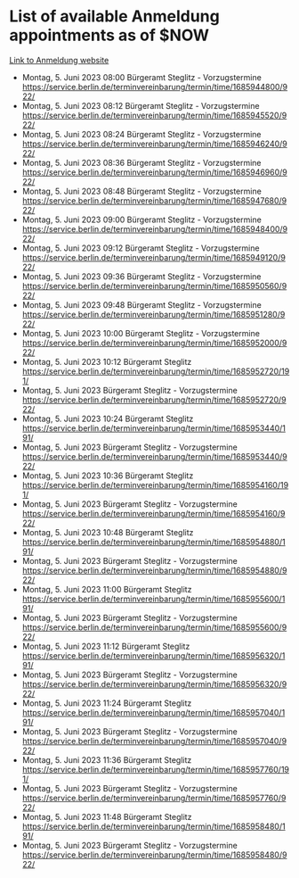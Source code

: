 # List of available Anmeldung appointments as of $NOW
[Link to Anmeldung website](https://service.berlin.de/terminvereinbarung/termin/tag.php?termin=1&anliegen[]=120686&dienstleisterlist=122210,122217,327316,122219,327312,122227,327314,122231,327346,122243,327348,122254,122252,329742,122260,329745,122262,329748,122271,327278,122273,327274,122277,327276,330436,122280,327294,122282,327290,122284,327292,122291,327270,122285,327266,122286,327264,122296,327268,150230,329760,122297,327286,122294,327284,122312,329763,122314,329775,122304,327330,122311,327334,122309,327332,317869,122281,327352,122279,329772,122283,122276,327324,122274,327326,122267,329766,122246,327318,122251,327320,122257,327322,122208,327298,122226,327300&herkunft=http%3A%2F%2Fservice.berlin.de%2Fdienstleistung%2F120686%2F)
- Montag, 5. Juni 2023 08:00 Bürgeramt Steglitz - Vorzugstermine https://service.berlin.de/terminvereinbarung/termin/time/1685944800/922/
- Montag, 5. Juni 2023 08:12 Bürgeramt Steglitz - Vorzugstermine https://service.berlin.de/terminvereinbarung/termin/time/1685945520/922/
- Montag, 5. Juni 2023 08:24 Bürgeramt Steglitz - Vorzugstermine https://service.berlin.de/terminvereinbarung/termin/time/1685946240/922/
- Montag, 5. Juni 2023 08:36 Bürgeramt Steglitz - Vorzugstermine https://service.berlin.de/terminvereinbarung/termin/time/1685946960/922/
- Montag, 5. Juni 2023 08:48 Bürgeramt Steglitz - Vorzugstermine https://service.berlin.de/terminvereinbarung/termin/time/1685947680/922/
- Montag, 5. Juni 2023 09:00 Bürgeramt Steglitz - Vorzugstermine https://service.berlin.de/terminvereinbarung/termin/time/1685948400/922/
- Montag, 5. Juni 2023 09:12 Bürgeramt Steglitz - Vorzugstermine https://service.berlin.de/terminvereinbarung/termin/time/1685949120/922/
- Montag, 5. Juni 2023 09:36 Bürgeramt Steglitz - Vorzugstermine https://service.berlin.de/terminvereinbarung/termin/time/1685950560/922/
- Montag, 5. Juni 2023 09:48 Bürgeramt Steglitz - Vorzugstermine https://service.berlin.de/terminvereinbarung/termin/time/1685951280/922/
- Montag, 5. Juni 2023 10:00 Bürgeramt Steglitz - Vorzugstermine https://service.berlin.de/terminvereinbarung/termin/time/1685952000/922/
- Montag, 5. Juni 2023 10:12 Bürgeramt Steglitz https://service.berlin.de/terminvereinbarung/termin/time/1685952720/191/
- Montag, 5. Juni 2023  Bürgeramt Steglitz - Vorzugstermine https://service.berlin.de/terminvereinbarung/termin/time/1685952720/922/
- Montag, 5. Juni 2023 10:24 Bürgeramt Steglitz https://service.berlin.de/terminvereinbarung/termin/time/1685953440/191/
- Montag, 5. Juni 2023  Bürgeramt Steglitz - Vorzugstermine https://service.berlin.de/terminvereinbarung/termin/time/1685953440/922/
- Montag, 5. Juni 2023 10:36 Bürgeramt Steglitz https://service.berlin.de/terminvereinbarung/termin/time/1685954160/191/
- Montag, 5. Juni 2023  Bürgeramt Steglitz - Vorzugstermine https://service.berlin.de/terminvereinbarung/termin/time/1685954160/922/
- Montag, 5. Juni 2023 10:48 Bürgeramt Steglitz https://service.berlin.de/terminvereinbarung/termin/time/1685954880/191/
- Montag, 5. Juni 2023  Bürgeramt Steglitz - Vorzugstermine https://service.berlin.de/terminvereinbarung/termin/time/1685954880/922/
- Montag, 5. Juni 2023 11:00 Bürgeramt Steglitz https://service.berlin.de/terminvereinbarung/termin/time/1685955600/191/
- Montag, 5. Juni 2023  Bürgeramt Steglitz - Vorzugstermine https://service.berlin.de/terminvereinbarung/termin/time/1685955600/922/
- Montag, 5. Juni 2023 11:12 Bürgeramt Steglitz https://service.berlin.de/terminvereinbarung/termin/time/1685956320/191/
- Montag, 5. Juni 2023  Bürgeramt Steglitz - Vorzugstermine https://service.berlin.de/terminvereinbarung/termin/time/1685956320/922/
- Montag, 5. Juni 2023 11:24 Bürgeramt Steglitz https://service.berlin.de/terminvereinbarung/termin/time/1685957040/191/
- Montag, 5. Juni 2023  Bürgeramt Steglitz - Vorzugstermine https://service.berlin.de/terminvereinbarung/termin/time/1685957040/922/
- Montag, 5. Juni 2023 11:36 Bürgeramt Steglitz https://service.berlin.de/terminvereinbarung/termin/time/1685957760/191/
- Montag, 5. Juni 2023  Bürgeramt Steglitz - Vorzugstermine https://service.berlin.de/terminvereinbarung/termin/time/1685957760/922/
- Montag, 5. Juni 2023 11:48 Bürgeramt Steglitz https://service.berlin.de/terminvereinbarung/termin/time/1685958480/191/
- Montag, 5. Juni 2023  Bürgeramt Steglitz - Vorzugstermine https://service.berlin.de/terminvereinbarung/termin/time/1685958480/922/
